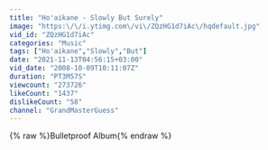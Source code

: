 ```yaml
---
title: "Ho'aikane - Slowly But Surely"
image: "https:\/\/i.ytimg.com\/vi\/ZQzHG1d7iAc\/hqdefault.jpg"
vid_id: "ZQzHG1d7iAc"
categories: "Music"
tags: ["Ho'aikane","Slowly","But"]
date: "2021-11-13T04:56:15+03:00"
vid_date: "2008-10-09T10:11:07Z"
duration: "PT3M57S"
viewcount: "273726"
likeCount: "1437"
dislikeCount: "58"
channel: "GrandMasterGuess"
---
```

{% raw %}Bulletproof Album{% endraw %}
